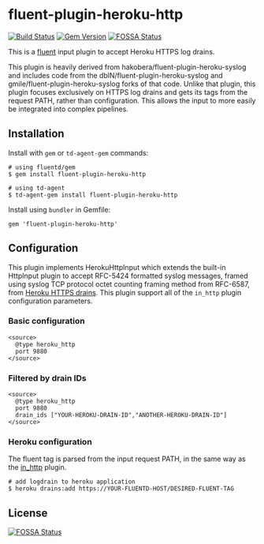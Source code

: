 # fluent-plugin-heroku-http

[![Build Status](https://travis-ci.org/ApplauseOSS/fluent-plugin-heroku-http.svg?branch=master)](https://travis-ci.org/ApplauseOSS/fluent-plugin-heroku-http)
[![Gem Version](https://badge.fury.io/rb/fluent-plugin-heroku-http.svg)](https://badge.fury.io/rb/fluent-plugin-heroku-http)
[![FOSSA Status](https://app.fossa.io/api/projects/git%2Bgithub.com%2FApplauseOSS%2Ffluent-plugin-heroku-http.svg?type=shield)](https://app.fossa.io/projects/git%2Bgithub.com%2FApplauseOSS%2Ffluent-plugin-heroku-http?ref=badge_shield)

This is a [fluent](https://fluentd.org) input plugin to accept Heroku HTTPS
log drains.

This plugin is heavily derived from hakobera/fluent-plugin-heroku-syslog
and includes code from the dblN/fluent-plugin-heroku-syslog and
gmile/fluent-plugin-heroku-syslog forks of that code. Unlike that plugin,
this plugin focuses exclusively on HTTPS log drains and gets its tags from
the request PATH, rather than configuration. This allows the input to more
easily be integrated into complex pipelines.

## Installation

Install with `gem` or `td-agent-gem` commands:
```
# using fluentd/gem
$ gem install fluent-plugin-heroku-http

# using td-agent
$ td-agent-gem install fluent-plugin-heroku-http
```

Install using `bundler` in Gemfile:
```
gem 'fluent-plugin-heroku-http'
```

## Configuration

This plugin implements HerokuHttpInput which extends the built-in HttpInput
plugin to accept RFC-5424 formatted syslog messages, framed using syslog TCP
protocol octet counting framing method from RFC-6587, from [Heroku HTTPS
drains](https://devcenter.heroku.com/articles/log-drains#https-drains). This
plugin support all of the `in_http` plugin configuration parameters.

### Basic configuration

```
<source>
  @type heroku_http
  port 9880
</source>
```

### Filtered by drain IDs

```
<source>
  @type heroku_http
  port 9880
  drain_ids ["YOUR-HEROKU-DRAIN-ID","ANOTHER-HEROKU-DRAIN-ID"]
</source>
```

### Heroku configuration

The fluent tag is parsed from the input request PATH, in the same way as the
[in_http](https://docs.fluentd.org/v1.0/articles/in_http#basic-usage) plugin.

```
# add logdrain to heroku application
$ heroku drains:add https://YOUR-FLUENTD-HOST/DESIRED-FLUENT-TAG
```


## License
[![FOSSA Status](https://app.fossa.io/api/projects/git%2Bgithub.com%2FApplauseOSS%2Ffluent-plugin-heroku-http.svg?type=large)](https://app.fossa.io/projects/git%2Bgithub.com%2FApplauseOSS%2Ffluent-plugin-heroku-http?ref=badge_large)